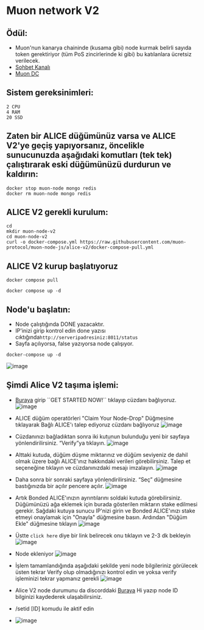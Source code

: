# Muon network V2

## Ödül:

* Muon'nun kanarya chaininde (kusama gibi) node kurmak belirli sayıda token gerektiriyor (tüm PoS zincirlerinde ki gibi) bu katılanlara ücretsiz verilecek.
* [Sohbet Kanalı](https://t.me/MuonNetworkTurkish)
* [Muon DC](https://discord.gg/muon)

## Sistem gereksinimleri:
```
2 CPU
4 RAM
20 SSD
```

## Zaten bir ALICE düğümünüz varsa ve ALICE V2'ye geçiş yapıyorsanız, öncelikle sunucunuzda aşağıdaki komutları (tek tek) çalıştırarak eski düğümünüzü durdurun ve kaldırın:
```
docker stop muon-node mongo redis
docker rm muon-node mongo redis
```

## ALICE V2 gerekli kurulum:
```
cd
mkdir muon-node-v2
cd muon-node-v2
curl -o docker-compose.yml https://raw.githubusercontent.com/muon-protocol/muon-node-js/alice-v2/docker-compose-pull.yml
```

## ALICE V2 kurup başlatıyoruz

```
docker compose pull
```
```
docker compose up -d
```
## Node'u başlatın:
* Node çalıştığında DONE yazacaktır.
* IP'inizi girip kontrol edin done yazısı cıktığında`http://serveripadresiniz:8011/status`
* Sayfa açılıyorsa, false yazıyorsa node çalışıyor.

```
docker-compose up -d
```

![image](https://user-images.githubusercontent.com/101149671/213519322-d3ab9641-2eeb-4e19-bdd7-ea580ad089f6.png)


## Şimdi Alice V2 taşıma işlemi:

* [Buraya]([https://alice.muon.net/join](https://alice-v2.muon.net/)) girip ``GET STARTED NOW!`` tıklayıp cüzdanı bağlıyoruz.
  ![image](https://github.com/ahmkah/Muon-Network/assets/99053148/563a9425-789e-4a7b-afb0-b7695e36fef5)
* ALICE düğüm operatörleri  "Claim Your Node-Drop" Düğmesine tıklayarak Bağlı ALICE'ı talep ediyoruz  cüzdanı bağlıyoruz 
  ![image](https://github.com/ahmkah/Muon-Network/assets/99053148/642e2e90-ed3b-409a-85ca-b9e613d10c4e)
* Cüzdanınızı bağladıktan sonra iki kutunun bulunduğu yeni bir sayfaya yönlendirilirsiniz. “Verify”ya tıklayın.
  ![image](https://github.com/ahmkah/Muon-Network/assets/99053148/77895d35-629a-46f1-bbbd-894c2bd82d90)
* Alttaki kutuda, düğüm düşme miktarınız ve düğüm seviyeniz de dahil olmak üzere bağlı ALICE'ınız hakkındaki verileri görebilirsiniz. Talep et seçeneğine tıklayın ve cüzdanınızdaki mesajı imzalayın.
![image](https://github.com/ahmkah/Muon-Network/assets/99053148/0c845678-3a35-4093-9dc1-02ffbdbe0831)
* Daha sonra bir sonraki sayfaya yönlendirilirsiniz. “Seç” düğmesine bastığınızda bir açılır pencere açılır.
  ![image](https://github.com/ahmkah/Muon-Network/assets/99053148/d16d3362-d989-43ea-b9f9-251b66c94ad1)
* Artık Bonded ALICE'ınızın ayrıntılarını soldaki kutuda görebilirsiniz. Düğümünüzü ağa eklemek için burada gösterilen miktarın stake edilmesi gerekir. Sağdaki kutuya sunucu IP'nizi girin ve Bonded ALICE'ınızı stake etmeyi onaylamak için "Onayla" düğmesine basın. Ardından "Düğüm Ekle" düğmesine tıklayın
![image](https://github.com/ahmkah/Muon-Network/assets/99053148/18050886-170e-488b-858d-3ac6f459743b)
* Üstte ``click here`` diye bir link belirecek onu tıklayın ve 2-3 dk bekleyin
  ![image](https://github.com/ahmkah/Muon-Network/assets/99053148/00c1562c-fa47-455e-8355-053774b0ba19)
* Node ekleniyor
  ![image](https://github.com/ahmkah/Muon-Network/assets/99053148/a8208540-4479-49b6-bcb1-f0898efd7da9)
* İşlem tamamlandığında aşağıdaki şekilde yeni node bilgileriniz görülecek üsten tekrar Verify olup olmadığınızı kontrol edin ve yoksa verify işleminizi tekrar yapmanız gerekli
  ![image](https://github.com/ahmkah/Muon-Network/assets/99053148/b49dc4e7-fc4c-4003-bd68-4ed05122d0c2)

* Alice V2 node durumunu da discorddaki [Buraya]([[https://alice.muon.net/join](https://alice-v2.muon.net/)](https://docs.muon.net/muon-network/muon-nodes/joining-alice-v2/monitoring-a-nodes-status)https://docs.muon.net/muon-network/muon-nodes/joining-alice-v2/monitoring-a-nodes-status) Hi yazıp node ID bilginizi kaydederek ulaşabilirsiniz.
*  /setid [ID] komudu ile aktif edin

*  ![image](https://github.com/ahmkah/Muon-Network/assets/99053148/fafd2c70-e91d-4c52-94fc-7ddefc402a2e)

 



  




